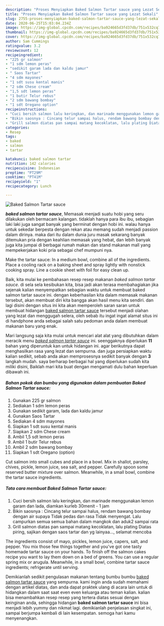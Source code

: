 ```yaml
---
description: "Proses Menyiapkan Baked Salmon Tartar sauce yang Lezat Sekali"
title: "Proses Menyiapkan Baked Salmon Tartar sauce yang Lezat Sekali"
slug: 2755-proses-menyiapkan-baked-salmon-tartar-sauce-yang-lezat-sekali
date: 2020-06-25T15:03:04.234Z
image: https://img-global.cpcdn.com/recipes/ba924665d3fd37db/751x532cq70/baked-salmon-tartar-sauce-foto-resep-utama.jpg
thumbnail: https://img-global.cpcdn.com/recipes/ba924665d3fd37db/751x532cq70/baked-salmon-tartar-sauce-foto-resep-utama.jpg
cover: https://img-global.cpcdn.com/recipes/ba924665d3fd37db/751x532cq70/baked-salmon-tartar-sauce-foto-resep-utama.jpg
author: Sam Cummings
ratingvalue: 3.2
reviewcount: 12
recipeingredient:
- "225 gr salmon"
- "1 sdm lemon peras"
- "sedikit garam lada dan kaldu jamur"
- " Saos Tartar"
- "4 sdm mayones"
- "1 sdt susu kental manis"
- "2 sdm Chese cream"
- "1,5 sdt lemon peras"
- "1 butir Telur rebus"
- "2 sdm bawang bombay"
- "1 sdt Oregano option"
recipeinstructions:
- "Cuci bersih salmon lalu keringkan, dan marinade menggunakan lemon garam dan lada, diamkan kurleb 30menit - 1 jam"
- "Bikin saosnya : Cincang telur sampai halus, rendam bawang bombay dengan air supaya Tidak pedas dan rasa Tidak menyengat. Lalu campurkan semua semua bahan dalam mangkok dan aduk2 sampai rata"
- "Grill salmon diatas pan sampai matang kecoklatan, lalu plating Diatas piring, sajikan dengan saos tartar dan yg lainyaa..., selamat mencoba"
categories:
- Resep
tags:
- baked
- salmon
- tartar

katakunci: baked salmon tartar 
nutrition: 142 calories
recipecuisine: Indonesian
preptime: "PT29M"
cooktime: "PT41M"
recipeyield: "1"
recipecategory: Lunch

---
```



![Baked Salmon Tartar sauce](https://img-global.cpcdn.com/recipes/ba924665d3fd37db/751x532cq70/baked-salmon-tartar-sauce-foto-resep-utama.jpg)

<b><i>baked salmon tartar sauce</i></b>, Memasak menjadi suatu hobi yang seru dilakukan oleh bermacam kalangan. tidaklah hanya para ibu ibu, sebagian laki laki juga sangat banyak yang berminat dengan hobi ini. walau hanya untuk sekedar berpesta dengan rekan atau memang sudah menjadi passion dalam dirinya. maka dari itu dalam dunia juru masak sekarang banyak ditemukan pria dengan keahlian memasak yang hebat, dan lebih banyak juga kita jumpai di berbagai rumah makan dan stand makanan mall yang mempekerjakan koki pria sebagai chef mumpuni nya.

Make the tartar sauce: In a medium bowl, combine all of the ingredients. Place a cooling rack on a baking sheet and spray lightly with nonstick cooking spray. Line a cookie sheet with foil for easy clean up.

Baik, kita mulai ke pembahasan resep resep makanan <i>baked salmon tartar sauce</i>. di sela sela kesibukan kita, bisa jadi akan terasa membahagiakan jika sejenak kalian menyempatkan sebagian waktu untuk membuat baked salmon tartar sauce ini. dengan keberhasilan kita dalam memasak makanan tersebut, akan membuat diri kita bangga akan hasil menu kita sendiri. dan lagi disini dengan situs ini kita akan memperoleh saran saran untuk membuat hidangan <u>baked salmon tartar sauce</u> tersebut menjadi olahan yang lezat dan menggugah selera, oleh sebab itu ingat ingat alamat situs ini di handphone anda sebagai salah satu pedoman anda dalam membuat makanan baru yang enak.


Mari langsung saja kita mulai untuk mencari alat alat yang dibutuhkan dalam meracik menu <u><i>baked salmon tartar sauce</i></u> ini. seenggaknya diperlukan <b>11</b> bahan yang diperuntuk kan untuk hidangan ini. agar berikutnya dapat menghasilkan rasa yang lezat dan sempurna. dan juga persiapkan waktu kalian sedikit, sebab anda akan memprosesnya sedikit banyak dengan <b>3</b> langkah mudah. saya berharap berbagai hal yang diperlukan sudah kita miliki disini, Baiklah mari kita buat dengan mengamati dulu bahan keperluan dibawah ini.

<!--inarticleads1-->

##### Bahan pokok dan bumbu yang digunakan dalam pembuatan Baked Salmon Tartar sauce:

1. Gunakan 225 gr salmon
1. Sediakan 1 sdm lemon peras
1. Gunakan sedikit garam, lada dan kaldu jamur
1. Gunakan  Saos Tartar
1. Sediakan 4 sdm mayones
1. Siapkan 1 sdt susu kental manis
1. Siapkan 2 sdm Chese cream
1. Ambil 1,5 sdt lemon peras
1. Ambil 1 butir Telur rebus
1. Ambil 2 sdm bawang bombay
1. Siapkan 1 sdt Oregano (option)


Cut salmon into small cubes and place in a bowl. Mix in shallot, parsley, chives, pickle, lemon juice, sea salt, and pepper. Carefully spoon some reserved butter mixture over salmon. Meanwhile, in a small bowl, combine the tartar sauce ingredients. 

<!--inarticleads2-->

##### Tata cara membuat Baked Salmon Tartar sauce:

1. Cuci bersih salmon lalu keringkan, dan marinade menggunakan lemon garam dan lada, diamkan kurleb 30menit - 1 jam
1. Bikin saosnya : Cincang telur sampai halus, rendam bawang bombay dengan air supaya Tidak pedas dan rasa Tidak menyengat. Lalu campurkan semua semua bahan dalam mangkok dan aduk2 sampai rata
1. Grill salmon diatas pan sampai matang kecoklatan, lalu plating Diatas piring, sajikan dengan saos tartar dan yg lainyaa..., selamat mencoba


The ingredients consist of mayo, pickles, lemon juice, capers, salt, and pepper. You mix those few things together and you&#39;ve got one tasty homemade tartar sauce on your hands. To finish off the salmon cakes recipe you want to lay them down on a bed of greens. You can use a regular spring mix or arugula. Meanwhile, in a small bowl, combine tartar sauce ingredients; refrigerate until serving. 

Demikianlah sedikit pengulasan makanan tentang bumbu bumbu <u>baked salmon tartar sauce</u> yang sempurna. kami ingin anda sudah memahami dengan artikel diatas, dan anda dapat praktek ulang di acara lain untuk di hidangkan dalam saat saat even even keluarga atau teman kalian. kalian bisa menambahkan resep resep yang tertera diatas sesuai dengan keinginan anda, sehingga hidangan <b>baked salmon tartar sauce</b> ini bisa menjadi lebih yummy dan nikmat lagi. demikianlah penjelasan singkat ini, sampai berjumpa kembali di lain kesempatan. semoga hari kamu menyenangkan.
